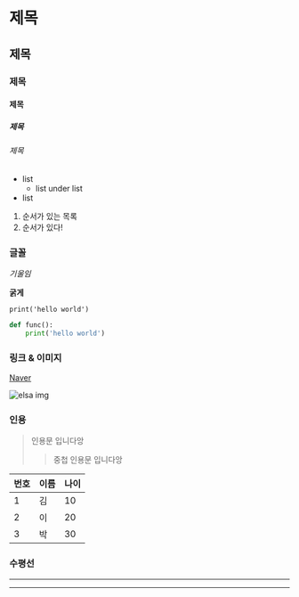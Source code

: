 # 제목

## 제목

### 제목

#### 제목

##### 제목

###### 제목

- list
  - list under list
- list

1. 순서가 있는 목록
2. 순서가 있다!



### 글꼴

*기울임*

**굵게**   

`print('hello world')`    

```python
def func():
    print('hello world')
```



### 링크 & 이미지

[Naver](https://www.naver.com)   

![elsa img](https://encrypted-tbn0.gstatic.com/images?q=tbn:ANd9GcTbNTYNKJIwY8vz0nWHZ14NHR_IXYFlM7KwgQ&usqp=CAU)   



### 인용

> 인용문 입니다앙
>
> > 중첩 인용문 입니다앙



| 번호 | 이름 | 나이 |
| ---- | ---- | ---- |
| 1    | 김   | 10   |
| 2    | 이   | 20   |
| 3    | 박   | 30   |

### 수평선

---

***

